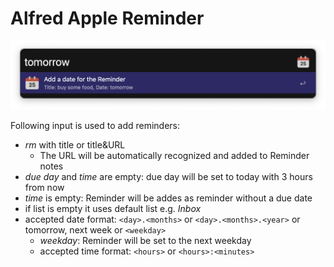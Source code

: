 # Alfred Apple Reminder

![Screenshot 2021-11-20 at 08.49.59](README.assets/Screenshot%202021-11-20%20at%2008.49.59.png)

Following input is used to add reminders:

- *rm* with title or title&URL 
    - The URL will be automatically recognized and added to Reminder notes
- *due day* and *time* are empty: due day will be set to today with 3 hours from now
- *time* is empty: Reminder will be addes as reminder without a due date
- if list is empty it uses default list e.g. *Inbox*
- accepted date format: `<day>.<months>` or `<day>.<months>.<year>` or tomorrow, next week or `<weekday>`
    - *weekday*: Reminder will be set to the next weekday
    - accepted time format: `<hours>` or `<hours>:<minutes>`

